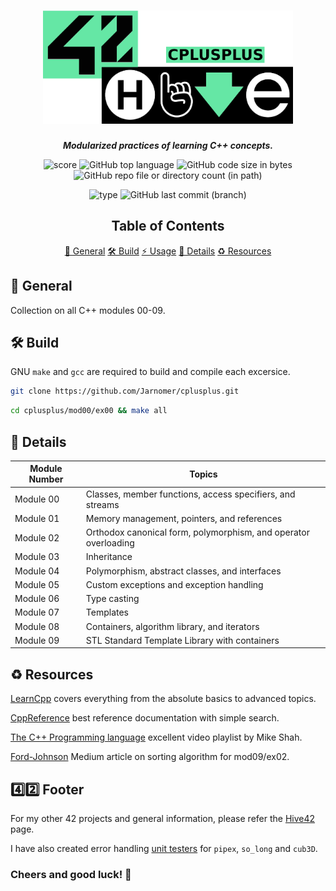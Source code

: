 <h1 align="center">
  <img src="assets/cplusplus.png" alt="cplusplus" width="400">
</h1>

<p align="center">
    <b><i>Modularized practices of learning C++ concepts.</i></b><br>
</p>

<p align="center">
  <img src="https://img.shields.io/badge/Score-100%2F100-lightgreen?style=for-the-badge" alt="score">
  <img src="https://img.shields.io/github/languages/top/Jarnomer/cplusplus?style=for-the-badge&logo=cplusplus&label=%20&labelColor=gray&color=lightblue" alt="GitHub top language">
	<img src="https://img.shields.io/github/languages/code-size/Jarnomer/cplusplus?style=for-the-badge&color=lightyellow" alt="GitHub code size in bytes">
  <img src="https://img.shields.io/github/directory-file-count/Jarnomer/cplusplus?type=dir&style=for-the-badge&label=modules&color=pink" alt="GitHub repo file or directory count (in path)">
</p>

<p align="center">
    <img src="https://img.shields.io/badge/Type-Solo-violet?style=for-the-badge" alt="type">
  <img src="https://img.shields.io/github/last-commit/Jarnomer/cplusplus/main?style=for-the-badge&color=red" alt="GitHub last commit (branch)">
</p>

<div align="center">

## Table of Contents
[📝 General](#-general)
[🛠️ Build](#️-build)
[⚡ Usage](#-usage)
[🚀 Details](#-details)
[♻️ Resources](#️-resources)

</div>

## 📝 General

Collection on all C++ modules 00-09.

## 🛠️ Build

GNU `make` and `gcc` are required to build and compile each excersice.

```bash
git clone https://github.com/Jarnomer/cplusplus.git
```

```bash
cd cplusplus/mod00/ex00 && make all
```

## 🚀 Details

| Module Number | Topics                                                        |
|---------------|---------------------------------------------------------------|
| Module 00     | Classes, member functions, access specifiers, and streams     |
| Module 01     | Memory management, pointers, and references                   |
| Module 02     | Orthodox canonical form, polymorphism, and operator overloading |
| Module 03     | Inheritance                                                   |
| Module 04     | Polymorphism, abstract classes, and interfaces                |
| Module 05     | Custom exceptions and exception handling                      |
| Module 06     | Type casting                                                  |
| Module 07     | Templates                                                     |
| Module 08     | Containers, algorithm library, and iterators                  |
| Module 09     | STL Standard Template Library with containers                 |

## ♻️ Resources

[LearnCpp](https://www.learncpp.com/) covers everything from the absolute basics to advanced topics.

[CppReference](https://en.cppreference.com/w/) best reference documentation with simple search.

[The C++ Programming language](https://www.youtube.com/watch?v=LGOgNqkRMs0&list=PLvv0ScY6vfd8j-tlhYVPYgiIyXduu6m-L) excellent video playlist by Mike Shah.

[Ford-Johnson](https://dev.to/emuminov/human-explanation-and-step-by-step-visualisation-of-the-ford-johnson-algorithm-5g91) Medium article on sorting algorithm for mod09/ex02.

## 4️⃣2️⃣ Footer

For my other 42 projects and general information, please refer the [Hive42](https://github.com/Jarnomer/Hive42) page.

I have also created error handling [unit testers](https://github.com/Jarnomer/42Testers) for `pipex`, `so_long` and `cub3D`.

### Cheers and good luck! 🥳